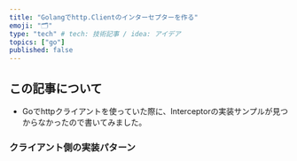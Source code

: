 ```yaml
---
title: "Golangでhttp.Clientのインターセプターを作る"
emoji: "🗂"
type: "tech" # tech: 技術記事 / idea: アイデア
topics: ["go"]
published: false
---
```



## この記事について
* Goでhttpクライアントを使っていた際に、Interceptorの実装サンプルが見つからなかったので書いてみました。

### クライアント側の実装パターン

```go::client.go


```


